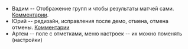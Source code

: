 * Вадим -- Отображение групп и чтобы результаты матчей сами. [Комментарии](https://github.com/VadikDyachkov/FootballEditor16/blob/master/review/Demo_2.md).
* Юрий -- редизайн, исправления после демо, отмена, отмена отмены. [Комментарии](https://github.com/lezhenin/Shogi/blob/master/review/Demo_2.md)
* Артем -- поле с отметками, меню настроек -- их можно поменять (настройки)

